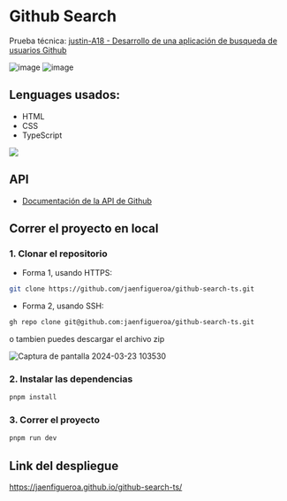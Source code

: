 # Github Search

Prueba técnica: [justin-A18 - Desarrollo de una aplicación de busqueda de usuarios Github](https://github.com/justin-A18/prueba-tecnica?tab=readme-ov-file)

![image](https://github.com/jaenfigueroa/github-search-ts/assets/69079292/05d60a8f-277b-45dd-9b5e-9ced04add1db)
![image](https://github.com/jaenfigueroa/github-search-ts/assets/69079292/83e34aef-0a69-45de-bff2-79c717381ea9)

## Lenguages usados:

- HTML
- CSS
- TypeScript

![](https://skillicons.dev/icons?i=html,css,typescript)

## API 

- [Documentación de la API de Github](https://docs.github.com/en/rest)

## Correr el proyecto en local

### 1. Clonar el repositorio

- Forma 1, usando HTTPS:

```bash
git clone https://github.com/jaenfigueroa/github-search-ts.git
```
- Forma 2, usando SSH:

```bash
gh repo clone git@github.com:jaenfigueroa/github-search-ts.git

```
o tambien puedes descargar el archivo zip

![Captura de pantalla 2024-03-23 103530](https://github.com/jaenfigueroa/github-search-ts/assets/69079292/d336387d-8bb4-4b15-95d8-d291ce4af36f)


### 2. Instalar las dependencias

```bash
pnpm install

```
### 3. Correr el proyecto

```bash
pnpm run dev

```

## Link del despliegue

https://jaenfigueroa.github.io/github-search-ts/
